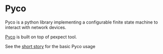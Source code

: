 # Pyco #

Pyco is a python library implementing a configurable finite state machine to interact with network devices.

[Pyco](FrontPage.md) is built on top of pexpect tool.

See the [short story](ShortStory.md) for the basic Pyco usage
